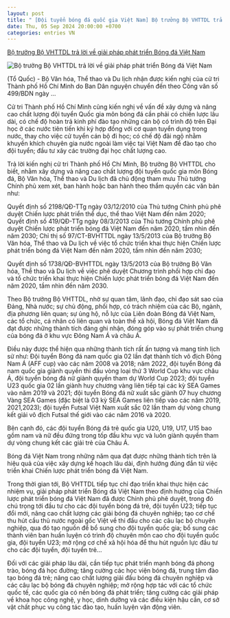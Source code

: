 ```yaml
---
layout: post
title: " [Đội tuyển bóng đá quốc gia Việt Nam] Bộ trưởng Bộ VHTTDL trả lời về giải pháp phát triển Bóng đá Việt Nam"
date: Thu, 05 Sep 2024 20:00:00 +0700
categories: entries VN
---
```

[Bộ trưởng Bộ VHTTDL trả lời về giải pháp phát triển Bóng đá Việt Nam](https://toquoc.vn/bo-truong-bo-vhttdl-tra-loi-ve-giai-phap-phat-trien-bong-da-viet-nam-19202469121358970.htm)

![Bộ trưởng Bộ VHTTDL trả lời về giải pháp phát triển Bóng đá Việt Nam](https://toquoc.mediacdn.vn/zoom/600_315/280518851207290880/2024/9/6/avatar1725610589740-1725610591016297576696.jpg)

(Tổ Quốc) - Bộ Văn hóa, Thể thao và Du lịch nhận được kiến nghị của cử tri Thành phố Hồ Chí Minh do Ban Dân nguyện chuyển đến theo Công văn số 499/BDN ngày ...

Cử tri Thành phố Hồ Chí Minh cũng kiến nghị về vấn đề xây dựng và nâng cao chất lượng đội tuyển Quốc gia môn bóng đá cần phải có chiến lược lâu dài, có chế độ hoàn trả kinh phí đào tạo những cán bộ có trình độ trên Đại học ở các nước tiên tiến khi ký hợp đồng với cơ quan tuyển dụng trong nước, thay cho việc cử tuyển cán bộ đi học; có chế độ đãi ngộ nhằm khuyến khích chuyên gia nước ngoài làm việc tại Việt Nam để đào tạo cho đội tuyển; đầu tư xây các trường đại học chất lượng cao.



Trả lời kiến nghị cử tri Thành phố Hồ Chí Minh, Bộ trưởng Bộ VHTTDL cho biết, nhằm xây dựng và nâng cao chất lượng đội tuyển quốc gia môn Bóng đá, Bộ Văn hóa, Thể thao và Du lịch đã chủ động tham mưu Thủ tướng Chính phủ xem xét, ban hành hoặc ban hành theo thẩm quyền các văn bản như:

Quyết định số 2198/QĐ-TTg ngày 03/12/2010 của Thủ tướng Chính phủ phê duyệt Chiến lược phát triển thể dục, thể thao Việt Nam đến năm 2020; Quyết định số 419/QĐ-TTg ngày 08/3/2013 của Thủ tướng Chính phủ phê duyệt Chiến lược phát triển bóng đá Việt Nam đến năm 2020, tầm nhìn đến năm 2030; Chỉ thị số 97/CT-BVHTTDL ngày 13/5/2013 của Bộ trưởng Bộ Văn hóa, Thể thao và Du lịch về việc tổ chức triển khai thực hiện Chiến lược phát triển bóng đá Việt Nam đến năm 2020, tầm nhìn đến năm 2030;

Quyết định số 1738/QĐ-BVHTTDL ngày 13/5/2013 của Bộ trưởng Bộ Văn hóa, Thể thao và Du lịch về việc phê duyệt Chương trình phối hợp chỉ đạo và tổ chức triển khai thực hiện Chiến lược phát triển bóng đá Việt Nam đến năm 2020, tầm nhìn đến năm 2030.

Theo Bộ trưởng Bộ VHTTDL, nhờ sự quan tâm, lãnh đạo, chỉ đạo sát sao của Đảng, Nhà nước; sự chủ động, phối hợp, có trách nhiệm của các Bộ, ngành, địa phương liên quan; sự ủng hộ, nỗ lực của Liên đoàn Bóng đá Việt Nam, các tổ chức, cá nhân có liên quan và toàn thể xã hội, Bóng đá Việt Nam đã đạt được những thành tích đáng ghi nhận, đóng góp vào sự phát triển chung của bóng đá ở khu vực Đông Nam Á và châu Á.

Điều này được thể hiện qua những thành tích rất ấn tượng và mang tính lịch sử như: Đội tuyển Bóng đá nam quốc gia 02 lần đạt thành tích vô địch Đông Nam Á (AFF cup) vào các năm 2008 và 2018; năm 2022, đội tuyển Bóng đá nam quốc gia giành quyền thi đấu vòng loại thứ 3 World Cup khu vực châu Á, đội tuyển bóng đá nữ giành quyền tham dự World Cup 2023; đội tuyển U23 quốc gia 02 lần giành huy chương vàng liên tiếp tại các kỳ SEA Games vào năm 2019 và 2021; đội tuyển Bóng đá nữ xuất sắc giành 07 huy chương Vàng SEA Games (đặc biệt là 03 kỳ SEA Games liên tiếp vào các năm 2019, 2021,2023); đội tuyển Futsal Việt Nam xuất sắc 02 lần tham dự vòng chung kết giải vô địch Futsal thế giới vào các năm 2016 và 2020.

Bên cạnh đó, các đội tuyển Bóng đá trẻ quốc gia U20, U19, U17, U15 bao gồm nam và nữ đều đứng trong tốp đầu khu vực và luôn giành quyền tham dự vòng chung kết các giải trẻ của Châu Á.

Bóng đá Việt Nam trong những năm qua đạt được những thành tích trên là hiệu quả của việc xây dựng kế hoạch lâu dài, định hướng đúng đắn từ việc triển khai Chiến lược phát triển bóng đá Việt Nam.

Trong thời gian tới, Bộ VHTTDL tiếp tục chỉ đạo triển khai thực hiện các nhiệm vụ, giải pháp phát triển Bóng đá Việt Nam theo định hướng của Chiến lược phát triển bóng đá Việt Nam đã được Chính phủ phê duyệt, trong đó chú trọng tới đầu tư cho các đội tuyển bóng đá trẻ, đội tuyển U23; tiếp tục đổi mới, nâng cao chất lượng các giải bóng đá chuyên nghiệp; tạo cơ chế thu hút cầu thủ nước ngoài gốc Việt về thi đấu cho các câu lạc bộ chuyên nghiệp, qua đó tạo nguồn để bổ sung cho đội tuyển quốc gia; bổ sung các thành viên ban huấn luyện có trình độ chuyên môn cao cho đội tuyển quốc gia, đội tuyển U23; mở rộng cơ chế xã hội hóa để thu hút nguồn lực đầu tư cho các đội tuyển, đội tuyển trẻ...

Đối với các giải pháp lâu dài, cần tiếp tục phát triển mạnh bóng đá phong trào, bóng đá học đường; tăng cường các học viện bóng đá, trung tâm đào tạo bóng đá trẻ; nâng cao chất lượng giải đấu bóng đá chuyên nghiệp và các câu lạc bộ bóng đá chuyên nghiệp; mở rộng hợp tác với các tổ chức quốc tế, các quốc gia có nền bóng đá phát triển; tăng cường các giải pháp về khoa học công nghệ, y học, dinh dưỡng và các điều kiện hậu cần, cơ sở vật chất phục vụ công tác đào tạo, huấn luyện vận động viên.

